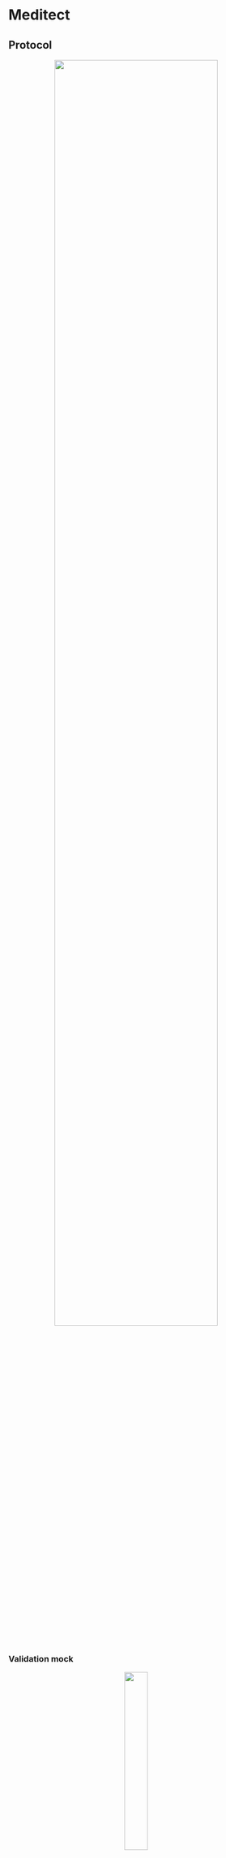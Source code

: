 # Meditect

## Protocol

<p align="center">
<img src="https://raw.githubusercontent.com/meiday-dev/meditect_app/master/assets/protocol.png" width="80%"></img>
</p>

### Validation mock

<p align="center">
<img src="https://raw.githubusercontent.com/meiday-dev/meditect_app/master/assets/mock-validate.gif" width="30%"></img>
</p>
